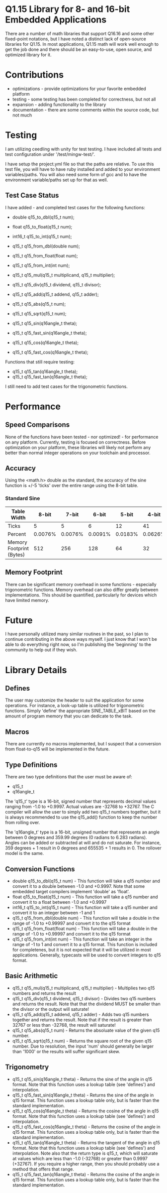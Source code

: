 # Q1.15 Library for 8- and 16-bit Embedded Applications #

There are a number of math libraries that support Q16.16 and some other fixed-point notations, but I have noted a distinct lack of open-source libraries for Q1.15.  In most applications, Q1.15 math will work well enough to get the job done and there should be an easy-to-use, open source, and optimized library for it.

# Contributions #

 * optimizations - provide optimizations for your favorite embedded platform
 * testing - some testing has been completed for correctness, but not all
 * expansion - adding functionality to the library
 * documentation - there are some comments within the source code, but not much
 
# Testing #

 I am utilizing ceedling with unity for test testing.  I have included all tests and test configuration under '/test/mingw-test/'.
 
 I have setup the project.yml file so that the paths are relative.  To use this test file, you will have to have ruby installed and added to your environment variables/paths.  You will also need some form of gcc and to have the environment variable/paths set up for that as well.
 
## Test Case Status ##

I have added - and completed test cases for the following functions:
 * double q15_to_dbl(q15_t num);
 * float q15_to_float(q15_t num);
 * int16_t q15_to_int(q15_t num);
 * q15_t q15_from_dbl(double num);
 * q15_t q15_from_float(float num);
 * q15_t q15_from_int(int num);
 
 * q15_t q15_mul(q15_t multiplicand, q15_t multiplier);
 * q15_t q15_div(q15_t dividend, q15_t divisor);
 * q15_t q15_add(q15_t addend, q15_t adder);
 * q15_t q15_abs(q15_t num);
 * q15_t q15_sqrt(q15_t num);
 
 * q15_t q15_sin(q16angle_t theta);
 * q15_t q15_fast_sin(q16angle_t theta);
 * q15_t q15_cos(q16angle_t theta);
 * q15_t q15_fast_cos(q16angle_t theta);
 
Functions that still require testing:
 * q15_t q15_tan(q16angle_t theta);
 * q15_t q15_fast_tan(q16angle_t theta);
 
I still need to add test cases for the trigonometric functions.

# Performance #

## Speed Comparisons ##

None of the functions have been tested - nor optimized! - for performance on any platform.  Currently, testing is focused on correctness.  Before optimization on your platform, these libraries will likely not perform any better than normal integer operations on your toolchain and processor.

## Accuracy ##

Using the <math.h> double as the standard, the accuracy of the sine function is +/-5 'ticks' over the entire range using the 8-bit table.

### Standard Sine ###

| Table Width              | 8-bit   | 7-bit   | 6-bit   | 5-bit   | 4-bit   |
|--------------------------|---------|---------|---------|---------|---------|
| Ticks                    | 5       | 5       | 6       | 12      | 41      |
| Percent                  | 0.0076% | 0.0076% | 0.0091% | 0.0183% | 0.0626% |
| Memory Footprint (Bytes) | 512     | 256     | 128     | 64      | 32      |

## Memory Footprint ##

There can be significant memory overhead in some functions - especially trigonometric functions.  Memory overhead can also differ greatly between implementations.  This should be quantified, particularly for devices which have limited memory.

# Future #
 
I have personally utilized many similar routines in the past, so I plan to continue contributing in the above ways myself.  I just know that I won't be able to do everything right now, so I'm publishing the 'beginning' to the community to help out if they wish.

# Library Details #

## Defines ##

The user may customize the header to suit the application for some operations.  For instance, a look-up table is utilized for trigonometric functions.  Simply 'define' the appropriate SINE_TABLE_xBIT based on the amount of program memory that you can dedicate to the task.

## Macros ##

There are currently no macros implemented, but I suspect that a conversion from float-to-q15 will be implemented in the future.

## Type Definitions ##

There are two type definitions that the user must be aware of:

 * q15_t
 * q16angle_t

The 'q15_t' type is a 16-bit, signed number that represents decimal values ranging from -1.0 to +0.9997.  Actual values are -32768 to +32767.  The C compiler will allow the user to simply add two q15_t numbers together, but it is always recommended to use the q15_add() function to keep the number from rolling over.

The 'q16angle_t' type is a 16-bit, unsigned number that represents an angle between 0 degrees and 359.99 degrees (0 radians to 6.283 radians).  Angles can be added or subtracted at will and do not saturate.  For instance, 359 degrees + 1 result in 0 degrees and 655535 + 1 results in 0.  The rollover model is the same.

## Conversion Functions ##

 * double q15_to_dbl(q15_t num) - This function will take a q15 number and convert it to a double between -1.0 and +0.9997.  Note that some embedded target compilers implement 'double' as 'float'.
 * float q15_to_float(q15_t num) - This function will take a q15 number and convert it to a float between -1.0 and +0.9997
 * int16_t q15_to_int(q15_t num) - This function will take a q15 number and convert it to an integer between -1 and 1
 * q15_t q15_from_dbl(double num) - This function will take a double in the range of -1.0 to +0.99997 and convert it to the q15 format
 * q15_t q15_from_float(float num) - This function will take a double in the range of -1.0 to +0.99997 and convert it to the q15 format
 * q15_t q15_from_int(int num) - This function will take an integer in the range of -1 to 1 and convert it to a q15 format.  This function is included for completenes, but it is not expected that it will be utilized in most applications.  Generally, typecasts will be used to convert integers to q15 format.

## Basic Arithmetic ##

 * q15_t q15_mul(q15_t multiplicand, q15_t multiplier) - Multiplies two q15 numbers and returns the result
 * q15_t q15_div(q15_t dividend, q15_t divisor) - Divides two q15 numbers and returns the result.  Note that that the dividend MUST be smaller than the divisor or the output will saturate!
 * q15_t q15_add(q15_t addend, q15_t adder) - Adds two q15 numbers together and returns the result.  Note that if the result is greater than 32767 or less than -32768, the result will saturate!
 * q15_t q15_abs(q15_t num) - Returns the absoluate value of the given q15 number.
 * q15_t q15_sqrt(q15_t num) - Returns the square root of the given q15 number.  Due to resolution, the input 'num' should generally be larger than '1000' or the results will suffer significant skew.
 
## Trigonometry ##
 * q15_t q15_sin(q16angle_t theta) - Returns the sine of the angle in q15 format.  Note that this function uses a lookup table (see 'defines') and interpolation.
 * q15_t q15_fast_sin(q16angle_t theta) - Returns the sine of the angle in q15 format.  This function uses a lookup table only, but is faster than the standard implementation.
 * q15_t q15_cos(q16angle_t theta) - Returns the cosine of the angle in q15 format.  Note that this function uses a lookup table (see 'defines') and interpolation.
 * q15_t q15_fast_cos(q16angle_t theta) - Returns the cosine of the angle in q15 format.  This function uses a lookup table only, but is faster than the standard implementation.
 * q15_t q15_tan(q16angle_t theta) - Returns the tangent of the angle in q15 format.   Note that this function uses a lookup table (see 'defines') and interpolation.  Note also that the return type is q15_t, which will saturate at values which are less than -1.0 (-32768) or greater than 0.9997 (+32767).  If you require a higher range, then you should probably use a method that offers that range.
 * q15_t q15_fast_tan(q16angle_t theta) - Returns the cosine of the angle in q15 format.  This function uses a lookup table only, but is faster than the standard implementation.
 
 
 